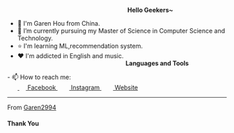 &nbsp;&nbsp;&nbsp;&nbsp;&nbsp;&nbsp;&nbsp;&nbsp;&nbsp;&nbsp;&nbsp;&nbsp;&nbsp;&nbsp;&nbsp;&nbsp;&nbsp;&nbsp;&nbsp;&nbsp;&nbsp;&nbsp;&nbsp;&nbsp;&nbsp;&nbsp;&nbsp;&nbsp;&nbsp;&nbsp;&nbsp;&nbsp;&nbsp;&nbsp;&nbsp;&nbsp;&nbsp;&nbsp;&nbsp;&nbsp;&nbsp;&nbsp;&nbsp;&nbsp;&nbsp;&nbsp;&nbsp;&nbsp;&nbsp;&nbsp;&nbsp;&nbsp;&nbsp;&nbsp;&nbsp;&nbsp;&nbsp;&nbsp;&nbsp;&nbsp;&nbsp;&nbsp;&nbsp;&emsp;&emsp;<b>Hello Geekers~</b> <br>


- :girl: I'm Garen Hou from China.
- :book: I’m currently pursuing my Master of Science in Computer Science and Technology.
- :star: I'm learning ML,recommendation system.
- :heart: I'm addicted in English and music.<br>
&nbsp;&nbsp;&nbsp;&nbsp;&nbsp;&nbsp;&nbsp;&nbsp;&nbsp;&nbsp;&nbsp;&nbsp;&nbsp;&nbsp;&nbsp;&nbsp;&nbsp;&nbsp;&nbsp;&nbsp;&nbsp;&nbsp;&nbsp;&nbsp;&nbsp;&nbsp;&nbsp;&nbsp;&nbsp;&nbsp;&nbsp;&nbsp;&nbsp;&nbsp;&nbsp;&nbsp;&nbsp;&nbsp;&nbsp;&nbsp;&nbsp;&nbsp;&nbsp;&nbsp;&nbsp;&nbsp;&nbsp;&nbsp;&nbsp;&nbsp;&nbsp;&nbsp;&nbsp;&nbsp;&nbsp;&nbsp;&nbsp;&nbsp;&nbsp;&nbsp;&nbsp;&nbsp;&nbsp;<b>Languages and Tools</b> <br>
<p align="center">

</p>
- 📫 How to reach me:<br>
&nbsp;&nbsp;&nbsp;&nbsp;&nbsp;&nbsp;<a href = "https://www.facebook.com/garen.hong.5"> <img src = "https://cdn1.iconfinder.com/data/icons/logotypes/32/square-facebook-256.png" height= 15px width = 15px> Facebook </a>&nbsp;&nbsp;
<a href = "https://www.instagram.com/the_real_garenhou"><img src = "https://image.flaticon.com/icons/svg/174/174855.svg" height= 15px width = 15px> Instagram </a>&nbsp;&nbsp;
<a href = "https://www.garenhou.com/"><img src = "https://img.garenhou.com/github-website.png" height= 15px width = 15px> Website </a>

*************

From [Garen2994](https://github.com/garen2994)

#### Thank You 
